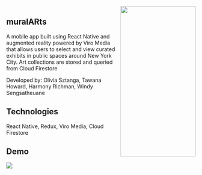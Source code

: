 <img align="right" src="https://github.com/muralARts/AR/blob/master/homescreen.png" width="200" height="400" />
                                                 
## muralARts
A mobile app built using React Native and augmented reality powered by Viro Media that allows users to select and view curated exhibits in public spaces around New York City. Art collections are stored and queried from Cloud Firestore

Developed by: Olivia Sztanga, Tawana Howard, Harmony Richman, Windy Sengsatheuane

## Technologies
React Native, Redux, Viro Media, Cloud Firestore

## Demo
![](muralARtsUserFlow.gif)
